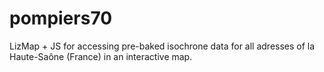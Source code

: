 # pompiers70
LizMap + JS for accessing pre-baked isochrone data for all adresses of la Haute-Saône (France) in an interactive map.
